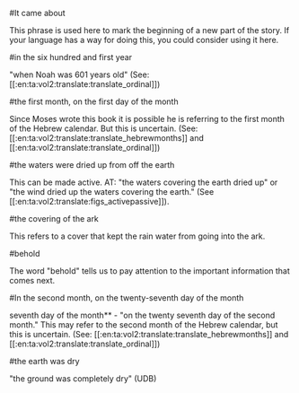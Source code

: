 #It came about

This phrase is used here to mark the beginning of a new part of the story. If your language has a way for doing this, you could consider using it here.

#in the six hundred and first year

"when Noah was 601 years old" (See: [[:en:ta:vol2:translate:translate_ordinal]])

#the first month, on the first day of the month

Since Moses wrote this book it is possible he is referring to the first month of the Hebrew calendar. But this is uncertain. (See: [[:en:ta:vol2:translate:translate_hebrewmonths]] and [[:en:ta:vol2:translate:translate_ordinal]])

#the waters were dried up from off the earth

This can be made active. AT: "the waters covering the earth dried up" or "the wind dried up the waters covering the earth." (See [[:en:ta:vol2:translate:figs_activepassive]]).

#the covering of the ark

This refers to a cover that kept the rain water from going into the ark.

#behold

The word "behold" tells us to pay attention to the important information that comes next.

#In the second month, on the twenty-seventh day of the month

seventh day of the month** - "on the twenty seventh day of the second month." This may refer to the second month of the Hebrew calendar, but this is uncertain. (See: [[:en:ta:vol2:translate:translate_hebrewmonths]] and [[:en:ta:vol2:translate:translate_ordinal]])

#the earth was dry

"the ground was completely dry" (UDB)